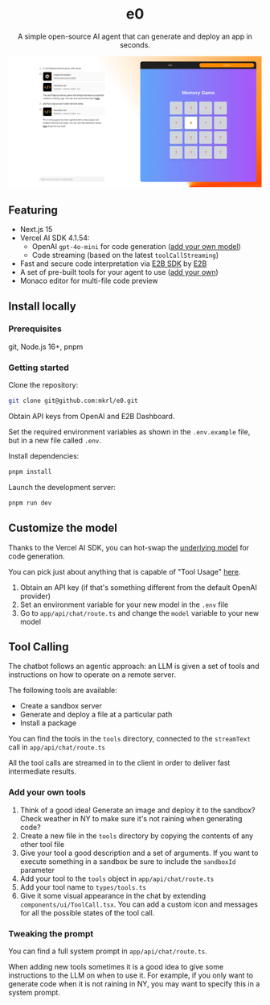<h1 align="center">e0</h1>

<p align="center">A simple open-source AI agent that can generate and deploy an app in seconds.
</p>

![A chat screenshot showcasing an agent building a card flipping game](./preview.png)

## Featuring

- Next.js 15
- Vercel AI SDK 4.1.54:
  - OpenAI `gpt-4o-mini` for code generation ([add your own model](#customize-the-model))
  - Code streaming (based on the latest `toolCallStreaming`)
- Fast and secure code interpretation via [E2B SDK](https://github.com/e2b-dev/code-interpreter) by [E2B](https://e2b.dev)
- A set of pre-built tools for your agent to use ([add your own](#add-your-own-tools))
- Monaco editor for multi-file code preview

## Install locally

### Prerequisites

git, Node.js 16+, pnpm

### Getting started

Clone the repository:

```bash
git clone git@github.com:mkrl/e0.git
```

Obtain API keys from OpenAI and E2B Dashboard.

Set the required environment variables as shown in the `.env.example` file, but in a new file called `.env`.

Install dependencies:

```bash
pnpm install
```

Launch the development server:

```bash
pnpm run dev
```

## Customize the model

Thanks to the Vercel AI SDK, you can hot-swap the [underlying model](https://sdk.vercel.ai/docs/foundations/providers-and-models) for code generation.

You can pick just about anything that is capable of "Tool Usage" [here](https://sdk.vercel.ai/docs/foundations/providers-and-models#model-capabilities).

1. Obtain an API key (if that's something different from the default OpenAI provider)
2. Set an environment variable for your new model in the `.env` file
3. Go to `app/api/chat/route.ts` and change the `model` variable to your new model

## Tool Calling

The chatbot follows an agentic approach: an LLM is given a set of tools and instructions on how to operate on a remote server.

The following tools are available:

- Create a sandbox server
- Generate and deploy a file at a particular path
- Install a package

You can find the tools in the `tools` directory, connected to the `streamText` call in `app/api/chat/route.ts`

All the tool calls are streamed in to the client in order to deliver fast intermediate results.

### Add your own tools

1. Think of a good idea! Generate an image and deploy it to the sandbox? Check weather in NY to make sure it's not raining when generating code?
2. Create a new file in the `tools` directory by copying the contents of any other tool file
3. Give your tool a good description and a set of arguments. If you want to execute something in a sandbox be sure to include the `sandboxId` parameter
4. Add your tool to the `tools` object in `app/api/chat/route.ts`
5. Add your tool name to `types/tools.ts`
6. Give it some visual appearance in the chat by extending `components/ui/ToolCall.tsx`. You can add a custom icon and messages for all the possible states of the tool call.

### Tweaking the prompt

You can find a full system prompt in `app/api/chat/route.ts`. 

When adding new tools sometimes it is a good idea to give some instructions to the LLM on when to use it. For example, if you only want to generate code when it is not raining in NY, you may want to specify this in a system prompt.